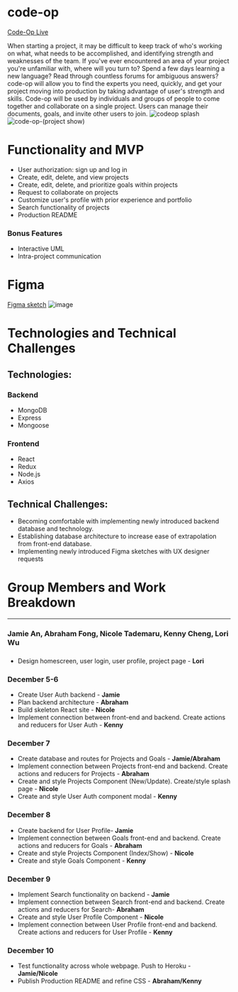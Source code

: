 # code-op
[Code-Op Live](https://code-op.herokuapp.com/)

When starting a project, it may be difficult to keep track of who's working on what, what needs to be accomplished, and identifying strength and weaknesses of the team. If you've ever encountered an area of your project you're unfamiliar with, where will you turn to? Spend a few days learning a new language? Read through countless forums for ambiguous answers? code-op will allow you to find the experts you need, quickly, and get your project moving into production by taking advantage of user's strength and skills. Code-op will be used by individuals and groups of people to come together and collaborate on a single project. Users can manage their documents, goals, and invite other users to join.
![codeop splash](https://user-images.githubusercontent.com/88124383/147510056-d99b0583-269b-4995-a395-23a06713215f.jpg)
![code-op-(project show)](https://user-images.githubusercontent.com/88124383/147510083-75cd92e1-d201-445d-bfc5-8753da274967.jpg)

# Functionality and MVP
* User authorization: sign up and log in
* Create, edit, delete, and view projects 
* Create, edit, delete, and prioritize goals within projects
* Request to collaborate on projects
* Customize user's profile with prior experience and portfolio
* Search functionality of projects
* Production README

### Bonus Features
* Interactive UML
* Intra-project communication

# Figma
[Figma sketch](https://www.figma.com/file/6YZ8SPE6g9JrOCrAGftBs8/CODE-OP?node-id=0%3A1)
![image](https://user-images.githubusercontent.com/88124383/159811667-8a1aba92-da90-44fb-b5cb-3339641e397c.png)

# Technologies and Technical Challenges

## Technologies:
### Backend
* MongoDB
* Express
* Mongoose

### Frontend
* React
* Redux
* Node.js
* Axios

## Technical Challenges:
* Becoming comfortable with implementing newly introduced backend database and technology.
* Establishing database architecture to increase ease of extrapolation from front-end database.
* Implementing newly introduced Figma sketches with UX designer requests

# Group Members and Work Breakdown

***

### Jamie An, Abraham Fong, Nicole Tademaru, Kenny Cheng, Lori Wu

###
* Design homescreen, user login, user profile, project page - **Lori**

### December 5-6
* Create User Auth backend - **Jamie**
* Plan backend architecture - **Abraham**
* Build skeleton React site - **Nicole**
* Implement connection between front-end and backend. Create actions and reducers for User Auth - **Kenny**

### December 7
* Create database and routes for Projects and Goals - **Jamie/Abraham**
* Implement connection between Projects front-end and backend. Create actions and reducers for Projects - **Abraham**
* Create and style Projects Component (New/Update). Create/style splash page - **Nicole**
* Create and style User Auth component modal - **Kenny**

### December 8
* Create backend for User Profile- **Jamie**
* Implement connection between Goals front-end and backend. Create actions and reducers for Goals - **Abraham**
* Create and style Projects Component (Index/Show) - **Nicole**
* Create and style Goals Component - **Kenny**

### December 9
* Implement Search functionality on backend - **Jamie**
* Implement connection between Search front-end and backend. Create actions and reducers for Search- **Abraham**
* Create and style User Profile Component - **Nicole**
* Implement connection between User Profile front-end and backend. Create actions and reducers for User Profile - **Kenny**

### December 10
* Test functionality across whole webpage. Push to Heroku - **Jamie/Nicole**
* Publish Production README and refine CSS - **Abraham/Kenny**
